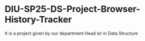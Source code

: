 # DIU-SP25-DS-Project-Browser-History-Tracker
It is a project given by our department Head sir in Data Structure
